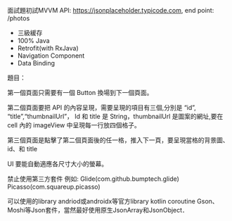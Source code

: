 面試題初試MVVM
API: https://jsonplaceholder.typicode.com, end point: /photos

-  三級緩存
- 100% Java
- Retrofit(with RxJava)
- Navigation Component
- Data Binding




題目：

第一個頁面只需要有一個 Button 換場到下一個頁面。

第二個頁面要把 API 的內容呈現，需要呈現的項目有三個,分別是 “id”, “title”,“thumbnailUrl”，
Id 和 title 是 String，thumbnailUrl 是圖案的網址,要在 cell 內的 imageView 中呈現每一行放四個格子。

第三個頁面是點擊了第二個頁面後的任一格，推入下一頁，要呈現當格的背景圖、id、和 title

UI 要能自動適應各尺寸大小的螢幕。

禁止使用第三方套件
例如:
Glide(com.github.bumptech.glide)
Picasso(com.squareup.picasso)

可以使用的library
andriod或androidx等官方library
kotlin coroutine 
Gson、Moshi等Json套件，當然最好使用原生JsonArray和JsonObject．



